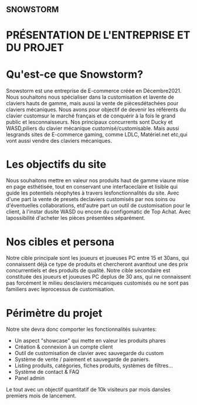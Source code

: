## SNOWSTORM

# PRÉSENTATION DE L'ENTREPRISE ET DU PROJET

# Qu'est-ce que Snowstorm?
Snowstorm est une entreprise de E-commerce créée en Décembre2021. Nous souhaitons nous spécialiser dans la customisation et lavente de claviers hauts de gamme, mais aussi la vente de piècesdétachées pour claviers mécaniques.
Nous avons pour objectif de devenir les référents du clavier customsur le marché français et de conquérir à la fois le grand public et lesconnaisseurs. Nos principaux concurrents sont Ducky et WASD,piliers du clavier mécanique customisé/customisable. Mais aussi lesgrands sites de E-commerce gaming, comme LDLC, Matériel.net etc,qui vont aussi vendre des claviers mécaniques.

# Les objectifs du site
Nous souhaitons mettre en valeur nos produits haut de gamme viaune mise en page esthétisée, tout en conservant une interfaceclaire et lisible qui guide les potentiels néophytes à travers lesfonctionnalités du site. Avec d'une part la vente de presets declaviers customisés par nos soins ou d'éventuelles collaborations, etd'autre part un outil de customisation pour le client, à l'instar dusite WASD ou encore du configomatic de Top Achat. Avec lapossibilité d'acheter les pièces présentées séparément.

# Nos cibles et persona
Notre cible principale sont les joueurs et joueuses PC entre 15 et 30ans, qui connaissent déjà ce type de produits et chercheront avanttout une des prix concurrentiels et des produits de qualité.
Notre cible secondaire est constituée des joueurs et joueuses PC deplus de 30 ans, qui ne connaissent pas forcément le milieu desclaviers mécaniques customisés ou ne sont pas familiers avec leprocessus de customisation.

# Périmètre du projet
Notre site devra donc comporter les fonctionnalités suivantes:
- Un aspect "showcase" qui mette en valeur les produits phares
- Création & connexion à un compte client
- Outil de customisation de clavier avec sauvegarde du custom
- Système de vente / paiement et sauvegarde de paniers.
- Listing produits, catégories, fiches produits, systèmes de filtres...
- Système de contact & FAQ
- Panel admin

Le tout avec un objectif quantitatif de 10k visiteurs par mois dansles premiers mois de lancement.
